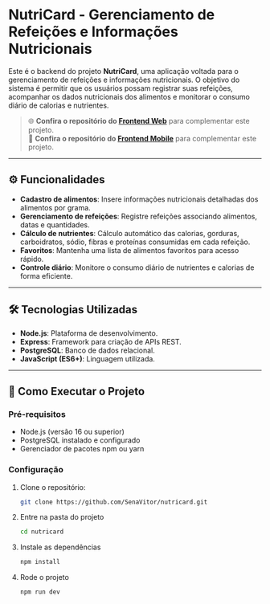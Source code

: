 # NutriCard - Gerenciamento de Refeições e Informações Nutricionais

Este é o backend do projeto **NutriCard**, uma aplicação voltada para o gerenciamento de refeições e informações nutricionais. O objetivo do sistema é permitir que os usuários possam registrar suas refeições, acompanhar os dados nutricionais dos alimentos e monitorar o consumo diário de calorias e nutrientes.

> 🌐 **Confira o repositório do [Frontend Web](https://github.com/lucasMunizt/estagio-2)** para complementar este projeto.
> <br>
> 📱 **Confira o repositório do [Frontend Mobile](https://github.com/lucasMunizt/MeuApp)** para complementar este projeto.

---

## ⚙️ Funcionalidades

- **Cadastro de alimentos**: Insere informações nutricionais detalhadas dos alimentos por grama.
- **Gerenciamento de refeições**: Registre refeições associando alimentos, datas e quantidades.
- **Cálculo de nutrientes**: Cálculo automático das calorias, gorduras, carboidratos, sódio, fibras e proteínas consumidas em cada refeição.
- **Favoritos**: Mantenha uma lista de alimentos favoritos para acesso rápido.
- **Controle diário**: Monitore o consumo diário de nutrientes e calorias de forma eficiente.

---

## 🛠️ Tecnologias Utilizadas

- **Node.js**: Plataforma de desenvolvimento.
- **Express**: Framework para criação de APIs REST.
- **PostgreSQL**: Banco de dados relacional.
- **JavaScript (ES6+)**: Linguagem utilizada.
---

## 🚀 Como Executar o Projeto

### Pré-requisitos
- Node.js (versão 16 ou superior)
- PostgreSQL instalado e configurado
- Gerenciador de pacotes npm ou yarn

### Configuração
1. Clone o repositório:
   ```bash
   git clone https://github.com/SenaVitor/nutricard.git

2. Entre na pasta do projeto
   ```bash
   cd nutricard

3. Instale as dependências
   ```bash
   npm install

4. Rode o projeto
   ```bash
   npm run dev
   
